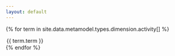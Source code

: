```yaml
---
layout: default
---
```


{% for term in site.data.metamodel.types.dimension.activity[] %}
<option value="/_pages/embed?t={{term.term}}">{{ term.term }}</option>
{% endfor %}
